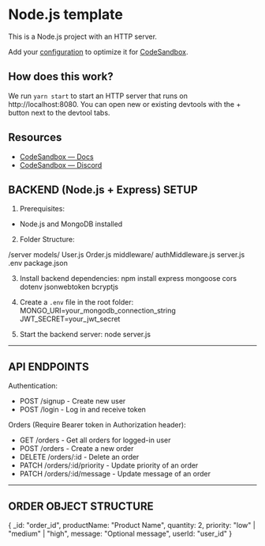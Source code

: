 # Node.js template

This is a Node.js project with an HTTP server.

Add your [configuration](https://codesandbox.io/docs/projects/learn/setting-up/tasks) to optimize it for [CodeSandbox](https://codesandbox.io).

## How does this work?

We run `yarn start` to start an HTTP server that runs on http://localhost:8080. You can open new or existing devtools with the + button next to the devtool tabs.

## Resources

- [CodeSandbox — Docs](https://codesandbox.io/docs)
- [CodeSandbox — Discord](https://discord.gg/Ggarp3pX5H)


BACKEND (Node.js + Express) SETUP
------------------------------------------------------------

1. Prerequisites:
- Node.js and MongoDB installed

2. Folder Structure:

  /server
    models/
      User.js
      Order.js
    middleware/
      authMiddleware.js
    server.js
    .env
    package.json

3. Install backend dependencies:
  npm install express mongoose cors dotenv jsonwebtoken bcryptjs

4. Create a `.env` file in the root folder:
  MONGO_URI=your_mongodb_connection_string
  JWT_SECRET=your_jwt_secret

5. Start the backend server:
  node server.js

------------------------------------------------------------
API ENDPOINTS
------------------------------------------------------------

Authentication:
- POST /signup         - Create new user
- POST /login          - Log in and receive token

Orders (Require Bearer token in Authorization header):
- GET /orders                 - Get all orders for logged-in user
- POST /orders                - Create a new order
- DELETE /orders/:id         - Delete an order
- PATCH /orders/:id/priority - Update priority of an order
- PATCH /orders/:id/message  - Update message of an order

------------------------------------------------------------
ORDER OBJECT STRUCTURE
------------------------------------------------------------

{
  _id: "order_id",
  productName: "Product Name",
  quantity: 2,
  priority: "low" | "medium" | "high",
  message: "Optional message",
  userId: "user_id"
}
